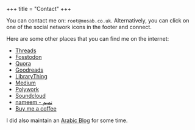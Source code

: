 +++
title = "Contact"
+++

You can contact me on: `root@mosab.co.uk`. Alternatively, you can click on one of the social network
icons in the footer and connect.

Here are some other places that you can find me on the internet:

- [Threads](https://www.threads.net/@mos3abof)
- [Fosstodon](https://fosstodon.org/@mos3abof)
- [Quora](https://quora.com/Mosab-Ahmad)
- [Goodreads](https://www.goodreads.com/user/show/5852646-mosab-ahmad)
- [LibraryThing](https://www.librarything.com/profile/mos3abof)
- [Medium](https://medium.com/@mos3abof)
- [Polywork](https://www.polywork.com/mos3abof)
- [Soundcloud](https://www.soundcloud.com/mos3abof)
- [nameem - نميم](https://nameem.com/mos3abof)
- [Buy me a coffee](https://buymeacoffee.com/mos3abof)

I did also maintain an [Arabic Blog](https://mos3abof.blogspot.com) for some time.
